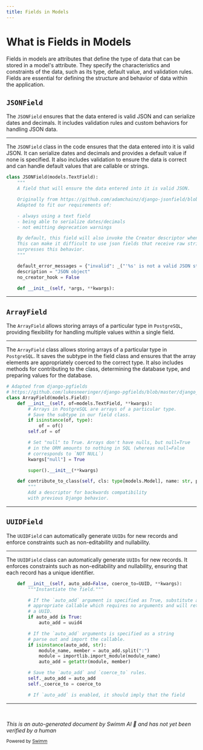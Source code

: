 ```yaml
---
title: Fields in Models
---
```

# What is Fields in Models

Fields in models are attributes that define the type of data that can be stored in a model's attribute. They specify the characteristics and constraints of the data, such as its type, default value, and validation rules. Fields are essential for defining the structure and behavior of data within the application.

## <SwmToken path="src/sentry/db/models/fields/jsonfield.py" pos="39:2:2" line-data="class JSONField(models.TextField):">`JSONField`</SwmToken>

The <SwmToken path="src/sentry/db/models/fields/jsonfield.py" pos="39:2:2" line-data="class JSONField(models.TextField):">`JSONField`</SwmToken> ensures that the data entered is valid JSON and can serialize dates and decimals. It includes validation rules and custom behaviors for handling JSON data.

<SwmSnippet path="/src/sentry/db/models/fields/jsonfield.py" line="39">

---

The <SwmToken path="src/sentry/db/models/fields/jsonfield.py" pos="39:2:2" line-data="class JSONField(models.TextField):">`JSONField`</SwmToken> class in the code ensures that the data entered into it is valid JSON. It can serialize dates and decimals and provides a default value if none is specified. It also includes validation to ensure the data is correct and can handle default values that are callable or strings.

```python
class JSONField(models.TextField):
    """
    A field that will ensure the data entered into it is valid JSON.

    Originally from https://github.com/adamchainz/django-jsonfield/blob/0.9.13/jsonfield/fields.py
    Adapted to fit our requirements of:

    - always using a text field
    - being able to serialize dates/decimals
    - not emitting deprecation warnings

    By default, this field will also invoke the Creator descriptor when setting the attribute.
    This can make it difficult to use json fields that receive raw strings, so optionally setting no_creator_hook=True
    surpresses this behavior.
    """

    default_error_messages = {"invalid": _("'%s' is not a valid JSON string.")}
    description = "JSON object"
    no_creator_hook = False

    def __init__(self, *args, **kwargs):
```

---

</SwmSnippet>

## <SwmToken path="src/sentry/db/models/fields/array.py" pos="15:2:2" line-data="class ArrayField(models.Field):">`ArrayField`</SwmToken>

The <SwmToken path="src/sentry/db/models/fields/array.py" pos="15:2:2" line-data="class ArrayField(models.Field):">`ArrayField`</SwmToken> allows storing arrays of a particular type in <SwmToken path="src/sentry/db/models/fields/array.py" pos="17:7:7" line-data="        # Arrays in PostgreSQL are arrays of a particular type.">`PostgreSQL`</SwmToken>, providing flexibility for handling multiple values within a single field.

<SwmSnippet path="/src/sentry/db/models/fields/array.py" line="13">

---

The <SwmToken path="src/sentry/db/models/fields/array.py" pos="15:2:2" line-data="class ArrayField(models.Field):">`ArrayField`</SwmToken> class allows storing arrays of a particular type in <SwmToken path="src/sentry/db/models/fields/array.py" pos="17:7:7" line-data="        # Arrays in PostgreSQL are arrays of a particular type.">`PostgreSQL`</SwmToken>. It saves the subtype in the field class and ensures that the array elements are appropriately coerced to the correct type. It also includes methods for contributing to the class, determining the database type, and preparing values for the database.

```python
# Adapted from django-pgfields
# https://github.com/lukesneeringer/django-pgfields/blob/master/django_pg/models/fields/array.py
class ArrayField(models.Field):
    def __init__(self, of=models.TextField, **kwargs):
        # Arrays in PostgreSQL are arrays of a particular type.
        # Save the subtype in our field class.
        if isinstance(of, type):
            of = of()
        self.of = of

        # Set "null" to True. Arrays don't have nulls, but null=True
        # in the ORM amounts to nothing in SQL (whereas null=False
        # corresponds to `NOT NULL`)
        kwargs["null"] = True

        super().__init__(**kwargs)

    def contribute_to_class(self, cls: type[models.Model], name: str, private_only: bool = False):
        """
        Add a descriptor for backwards compatibility
        with previous Django behavior.
```

---

</SwmSnippet>

## <SwmToken path="src/sentry/db/models/fields/uuid.py" pos="44:2:2" line-data="class UUIDField(models.Field):">`UUIDField`</SwmToken>

The <SwmToken path="src/sentry/db/models/fields/uuid.py" pos="44:2:2" line-data="class UUIDField(models.Field):">`UUIDField`</SwmToken> can automatically generate <SwmToken path="src/sentry/db/models/fields/uuid.py" pos="45:10:10" line-data="    &quot;&quot;&quot;Field for storing UUIDs.&quot;&quot;&quot;">`UUIDs`</SwmToken> for new records and enforce constraints such as non-editability and nullability.

<SwmSnippet path="/src/sentry/db/models/fields/uuid.py" line="49">

---

The <SwmToken path="src/sentry/db/models/fields/uuid.py" pos="44:2:2" line-data="class UUIDField(models.Field):">`UUIDField`</SwmToken> class can automatically generate <SwmToken path="src/sentry/db/models/fields/uuid.py" pos="45:10:10" line-data="    &quot;&quot;&quot;Field for storing UUIDs.&quot;&quot;&quot;">`UUIDs`</SwmToken> for new records. It enforces constraints such as non-editability and nullability, ensuring that each record has a unique identifier.

```python
    def __init__(self, auto_add=False, coerce_to=UUID, **kwargs):
        """Instantiate the field."""

        # If the `auto_add` argument is specified as True, substitute an
        # appropriate callable which requires no arguments and will return
        # a UUID.
        if auto_add is True:
            auto_add = uuid4

        # If the `auto_add` arguments is specified as a string
        # parse out and import the callable.
        if isinstance(auto_add, str):
            module_name, member = auto_add.split(":")
            module = importlib.import_module(module_name)
            auto_add = getattr(module, member)

        # Save the `auto_add` and `coerce_to` rules.
        self._auto_add = auto_add
        self._coerce_to = coerce_to

        # If `auto_add` is enabled, it should imply that the field
```

---

</SwmSnippet>

&nbsp;

*This is an auto-generated document by Swimm AI 🌊 and has not yet been verified by a human*

<SwmMeta version="3.0.0" repo-id="Z2l0aHViJTNBJTNBc2VudHJ5LWRlbW8tMSUzQSUzQVN3aW1tLURlbW8=" repo-name="sentry-demo-1" doc-type="overview"><sup>Powered by [Swimm](/)</sup></SwmMeta>
